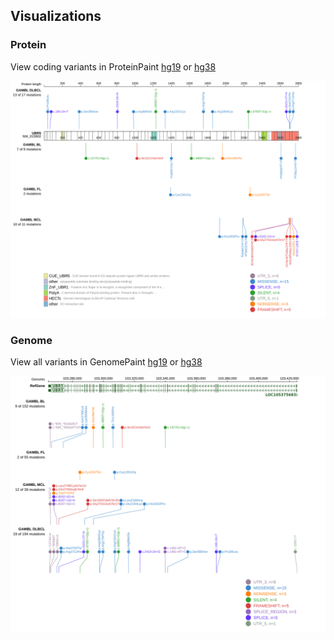 ## Visualizations
### Protein
View coding variants in ProteinPaint [hg19](https://morinlab.github.io/LLMPP/GAMBL/UBR5_protein.html)  or [hg38](https://morinlab.github.io/LLMPP/GAMBL/UBR5_protein_hg38.html)

![](images/proteinpaint/UBR5_NM_015902.svg)

### Genome
View all variants in GenomePaint [hg19](https://morinlab.github.io/LLMPP/GAMBL/UBR5.html)  or [hg38](https://morinlab.github.io/LLMPP/GAMBL/UBR5_hg38.html)

![](images/proteinpaint/UBR5.svg)

